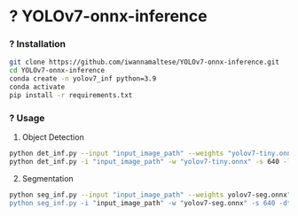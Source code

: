 # ? YOLOv7-onnx-inference

### ? Installation
```bash
git clone https://github.com/iwannamaltese/YOLOv7-onnx-inference.git
cd YOLOv7-onnx-inference
conda create -n yolov7_inf python=3.9
conda activate
pip install -r requirements.txt
```

### ? Usage
1. Object Detection
```bash
python det_inf.py --input "input_image_path" --weights "yolov7-tiny.onnx" --size 640 --line --text
python det_inf.py -i "input_image_path" -w "yolov7-tiny.onnx" -s 640 -l -t
```

2. Segmentation
```bash
python seg_inf.py --input "input_image_path" --weights yolov7-seg.onnx" --size 640 --data "data.yaml" --device 0
python seg_inf.py -i "input_image_path" -w "yolov7-seg.onnx" -s 640 -dt "data.yaml" -dv 0
```